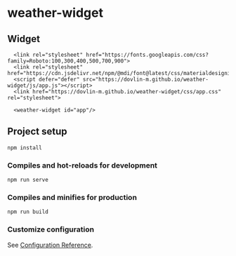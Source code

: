 # weather-widget

## Widget
```
  <link rel="stylesheet" href="https://fonts.googleapis.com/css?family=Roboto:100,300,400,500,700,900">
  <link rel="stylesheet" href="https://cdn.jsdelivr.net/npm/@mdi/font@latest/css/materialdesignicons.min.css">
  <script defer="defer" src="https://dovlin-m.github.io/weather-widget/js/app.js"></script>
  <link href="https://dovlin-m.github.io/weather-widget/css/app.css" rel="stylesheet">
  
  <weather-widget id="app"/>
```

## Project setup
```
npm install
```

### Compiles and hot-reloads for development
```
npm run serve
```

### Compiles and minifies for production
```
npm run build
```

### Customize configuration
See [Configuration Reference](https://cli.vuejs.org/config/).
